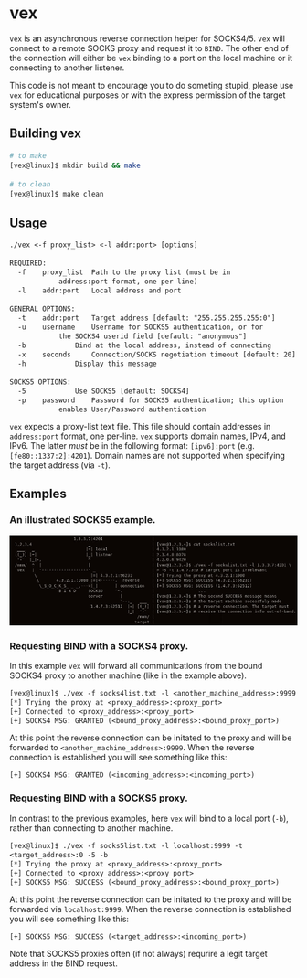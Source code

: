 # vex
`vex` is an asynchronous reverse connection helper for SOCKS4/5. 
`vex` will connect to a remote SOCKS proxy and request it
to `BIND`. The other end of the connection will either be `vex`
binding to a port on the local machine or it connecting to
another listener.

This code is not meant to encourage you to do someting stupid,
please use `vex` for educational purposes or with the express
permission of the target system's owner.

## Building vex
```bash
# to make 
[vex@linux]$ mkdir build && make 

# to clean
[vex@linux]$ make clean
```

## Usage
```
./vex <-f proxy_list> <-l addr:port> [options]

REQUIRED:
  -f	proxy_list	Path to the proxy list (must be in
			address:port format, one per line)
  -l	addr:port	Local address and port

GENERAL OPTIONS:
  -t	addr:port	Target address [default: "255.255.255.255:0"]
  -u	username	Username for SOCKS5 authentication, or for
			the SOCKS4 userid field [default: "anonymous"]
  -b			Bind at the local address, instead of connecting
  -x	seconds		Connection/SOCKS negotiation timeout [default: 20]
  -h			Display this message

SOCKS5 OPTIONS:
  -5			Use SOCKS5 [default: SOCKS4]
  -p	password	Password for SOCKS5 authentication; this option
			enables User/Password authentication
```

`vex` expects a proxy-list text file. This file should contain addresses in
`address:port` format, one per-line.
`vex` supports domain names, IPv4, and IPv6. The latter *must* be in the
following format: `[ipv6]:port` (e.g. `[fe80::1337:2]:4201`). 
Domain names are not supported when specifying the target address (via `-t`).

## Examples

### An illustrated SOCKS5 example.

![illustrated](img/illustrated.jpg)

### Requesting BIND with a SOCKS4 proxy. 
In this example `vex` will forward all communications from the bound SOCKS4
proxy to another machine (like in the example above).
```
[vex@linux]$ ./vex -f socks4list.txt -l <another_machine_address>:9999  
[*] Trying the proxy at <proxy_address>:<proxy_port> 
[+] Connected to <proxy_address>:<proxy_port> 
[+] SOCKS4 MSG: GRANTED (<bound_proxy_address>:<bound_proxy_port>)
```
At this point the reverse connection can be initated to the proxy and will
be forwarded to `<another_machine_address>:9999`. When the reverse connection is
established you will see something like this:
```
[+] SOCKS4 MSG: GRANTED (<incoming_address>:<incoming_port>)
```

### Requesting BIND with a SOCKS5 proxy. 
In contrast to the previous examples, here `vex` will bind to a local port 
(`-b`), rather than connecting to another machine.
```
[vex@linux]$ ./vex -f socks5list.txt -l localhost:9999 -t <target_address>:0 -5 -b
[*] Trying the proxy at <proxy_address>:<proxy_port> 
[+] Connected to <proxy_address>:<proxy_port> 
[+] SOCKS5 MSG: SUCCESS (<bound_proxy_address>:<bound_proxy_port>)
```
At this point the reverse connection can be initated to the proxy and will
be forwarded via `localhost:9999`. When the reverse connection is established 
you will see something like this:
```
[+] SOCKS5 MSG: SUCCESS (<target_address>:<incoming_port>)
```
Note that SOCKS5 proxies often (if not always) requrire a legit target address in the BIND request.
